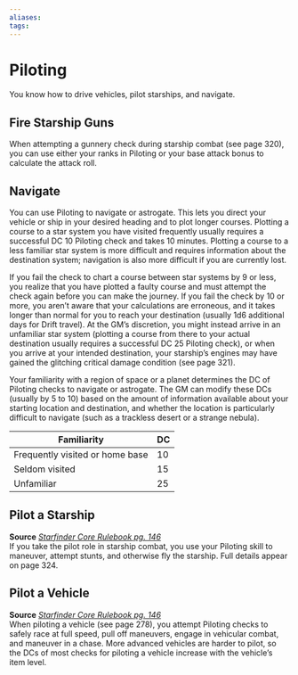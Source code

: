```yaml
---
aliases: 
tags: 
---
```


# Piloting

You know how to drive vehicles, pilot starships, and navigate.

## Fire Starship Guns

When attempting a gunnery check during starship combat (see page 320), you can use either your ranks in Piloting or your base attack bonus to calculate the attack roll.

## Navigate

You can use Piloting to navigate or astrogate. This lets you direct your vehicle or ship in your desired heading and to plot longer courses. Plotting a course to a star system you have visited frequently usually requires a successful DC 10 Piloting check and takes 10 minutes. Plotting a course to a less familiar star system is more difficult and requires information about the destination system; navigation is also more difficult if you are currently lost.  
  
If you fail the check to chart a course between star systems by 9 or less, you realize that you have plotted a faulty course and must attempt the check again before you can make the journey. If you fail the check by 10 or more, you aren’t aware that your calculations are erroneous, and it takes longer than normal for you to reach your destination (usually 1d6 additional days for Drift travel). At the GM’s discretion, you might instead arrive in an unfamiliar star system (plotting a course from there to your actual destination usually requires a successful DC 25 Piloting check), or when you arrive at your intended destination, your starship’s engines may have gained the glitching critical damage condition (see page 321).  
  
Your familiarity with a region of space or a planet determines the DC of Piloting checks to navigate or astrogate. The GM can modify these DCs (usually by 5 to 10) based on the amount of information available about your starting location and destination, and whether the location is particularly difficult to navigate (such as a trackless desert or a strange nebula).

| Familiarity                     | DC  |
| ------------------------------- | --- |
| Frequently visited or home base | 10  |
| Seldom visited                  | 15  |
| Unfamiliar                      | 25    |

## Pilot a Starship

**Source** [_Starfinder Core Rulebook pg. 146_](https://paizo.com/products/btpy9ssr?Starfinder-Core-Rulebook)  
If you take the pilot role in starship combat, you use your Piloting skill to maneuver, attempt stunts, and otherwise fly the starship. Full details appear on page 324.

## Pilot a Vehicle

**Source** [_Starfinder Core Rulebook pg. 146_](https://paizo.com/products/btpy9ssr?Starfinder-Core-Rulebook)  
When piloting a vehicle (see page 278), you attempt Piloting checks to safely race at full speed, pull off maneuvers, engage in vehicular combat, and maneuver in a chase. More advanced vehicles are harder to pilot, so the DCs of most checks for piloting a vehicle increase with the vehicle’s item level.
